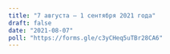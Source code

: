 ```yaml
---
title: "7 августа — 1 сентября 2021 года"
draft: false
date: "2021-08-07"
poll: "https://forms.gle/c3yCHeq5uTBr28CA6"
---
```

